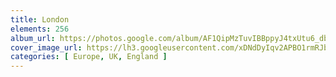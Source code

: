```yaml
---
title: London
elements: 256
album_url: https://photos.google.com/album/AF1QipMzTuvIBBppyJ4txUtu6_db5leuc92wR9NIEji7
cover_image_url: https://lh3.googleusercontent.com/xDNdDyIqv2APBO1rmRJbs0FIa-LyfA2kkKz2FIaBlw9QT1ZqhNPzPz0LHC4S5qPRGJ1V-5MW7QVvIKva43KqQb9ppYtgIdT9k7ID6pMEZlOwVJNbvPBiaQxv3DVaT6PldRWr5HdlkH_fKJtuGmnbMM9_xsmuOM7zyaEymuZU8N84ZBCrr5H1R4ee1Rd8i7GMFi69OowYdjZtF0ezEJlveCNdbh8XkFNAkKM2h5ryIDTJSaTkdorB1Uq5ZIvBOOUO0qv7jr6awOBzN21IkKeMgik64tuhCtRfDAyQpLrDSL1JglzMuR-0Pk-0Hz5CLQ4_Hj7wQABo9xvTQNSKwDRUcJVqsKe9MnR9dUc31KowIT8iqAhxSPckuzH_L6YOF7wws_tlTl-YfH2jdhC-pNpVcPl0feahiEyHBj3eHMCZdVdSjCiKBZ8pDu4NX5C_B6PY98XPfCUzTkx1PQ375BH6IyU5MAz1X_oIiHFNUdSpj-qGCVi52vXOha5yZ2Lm226Kb8WNu0DQYSL5aRl74ranMrkntquelddsVsYtnrqmcf61RRKUDLzQx_9OCSHCe6LtHPOtiH8ITIQ6F54938q-sS2MqrgiSDCpyHtk-qeaxbVpldy2mut8459DHQuAkf81OYQs7hDwU69m66QkPY_ze7QUSg=s195-p-k-no
categories: [ Europe, UK, England ]
---
```

